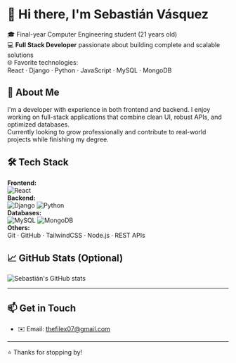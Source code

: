 # 👋 Hi there, I'm Sebastián Vásquez

🎓 Final-year Computer Engineering student (21 years old)  
💻 **Full Stack Developer** passionate about building complete and scalable solutions  
🌐 Favorite technologies:  
React · Django · Python · JavaScript · MySQL · MongoDB

## 🚀 About Me

I'm a developer with experience in both frontend and backend. I enjoy working on full-stack applications that combine clean UI, robust APIs, and optimized databases.  
Currently looking to grow professionally and contribute to real-world projects while finishing my degree.

## 🛠️ Tech Stack

**Frontend:**  
![React](https://img.shields.io/badge/-React-61DAFB?logo=react&logoColor=white&style=flat)  
**Backend:**  
![Django](https://img.shields.io/badge/-Django-092E20?logo=django&logoColor=white&style=flat) ![Python](https://img.shields.io/badge/-Python-3776AB?logo=python&logoColor=white&style=flat)  
**Databases:**  
![MySQL](https://img.shields.io/badge/-MySQL-4479A1?logo=mysql&logoColor=white&style=flat) ![MongoDB](https://img.shields.io/badge/-MongoDB-47A248?logo=mongodb&logoColor=white&style=flat)  
**Others:**  
Git · GitHub · TailwindCSS · Node.js · REST APIs

## 📈 GitHub Stats (Optional)

![Sebastián's GitHub stats](https://github-readme-stats.vercel.app/api?username=Sebaxis07&show_icons=true&theme=radical)

---

## 📫 Get in Touch

- ✉️ Email: thefilex07@gmail.com  


---
⭐ Thanks for stopping by!
